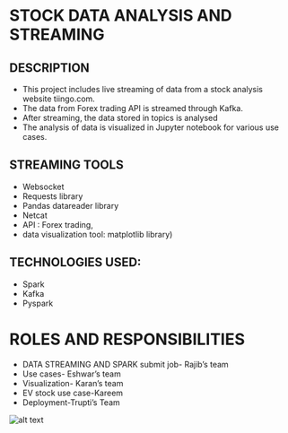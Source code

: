 # STOCK DATA ANALYSIS AND STREAMING

## DESCRIPTION
* This project includes live streaming of data from a stock analysis website tiingo.com.
* The data from Forex trading API is streamed through Kafka.
* After streaming, the data stored in topics is analysed
* The analysis of data is visualized in Jupyter notebook for various use cases.


## STREAMING TOOLS
* Websocket
* Requests library
* Pandas datareader library
* Netcat
* API : Forex trading,
* data visualization tool: matplotlib library)


## TECHNOLOGIES USED:
* Spark
* Kafka
* Pyspark


# ROLES AND RESPONSIBILITIES
* DATA STREAMING AND SPARK submit job- Rajib’s team
* Use cases- Eshwar’s team
* Visualization- Karan’s team
* EV stock use case-Kareem
* Deployment-Trupti’s Team


![alt text](http://url/to/img.png)
